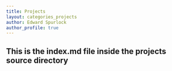 ```yaml
---
title: Projects
layout: categories_projects
author: Edward Spurlock
author_profile: true
---
```


## This is the index.md file inside the projects source directory